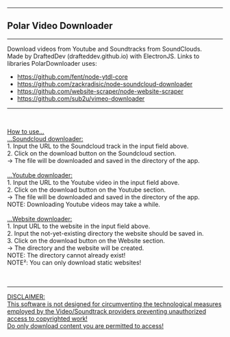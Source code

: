 <hr>

## Polar Video Downloader

<hr>

Download videos from Youtube and Soundtracks from SoundClouds. <br>
Made by DraftedDev (drafteddev.github.io) with ElectronJS.
Links to libraries PolarDownloader uses: <br>
- https://github.com/fent/node-ytdl-core
- https://github.com/zackradisic/node-soundcloud-downloader
- https://github.com/website-scraper/node-website-scraper
- https://github.com/sub2u/vimeo-downloader

<hr>

<br>

<u>How to use...</u>
<br>
<u>...Soundcloud downloader:</u><br>
    1. Input the URL to the Soundcloud track in the input field above.<br>
    2. Click on the download button on the Soundcloud section.<br>
    -> The file will be downloaded and saved in the directory of the app.<br>
<br>
<u>...Youtube downloader:</u><br>
    1. Input the URL to the Youtube video in the input field above.<br>
    2. Click on the download button on the Youtube section.<br>
    -> The file will be downloaded and saved in the directory of the app.<br>
    NOTE: Downloading Youtube videos may take a while.<br>
<br>
<u>...Website downloader:</u><br>
    1. Input URL to the website in the input field above.<br>
    2. Input the not-yet-existing directory the website should be saved in.<br>
    3. Click on the download button on the Website section.<br>
    -> The directory and the website will be created.<br>
    NOTE: The directory cannot already exist!<br>
    NOTE²: You can only download static websites!<br>
<br>
<br>

<hr>

<u>
DISCLAIMER: <br>
This software is not designed for circumventing the technological measures employed by the Video/Soundtrack providers preventing unauthorized access to copyrighted work! <br>
Do only download content you are permitted to access!
<br><br>
</u>
